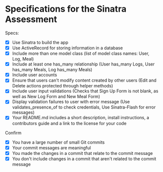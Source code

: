 # Specifications for the Sinatra Assessment

Specs:
- [x] Use Sinatra to build the app
- [x] Use ActiveRecord for storing information in a database
- [x] Include more than one model class (list of model class names: User, Log, Meal)
- [x] Include at least one has_many relationship (User has_many Logs, User has_many Meals, Log has_many Meals)
- [x] Include user accounts
- [x] Ensure that users can't modify content created by other users (Edit and Delete actions protected through helper methods)
- [x] Include user input validations (Checks that Sign Up Form is not blank, as well as New Log Form and New Meal Form)
- [x] Display validation failures to user with error message (Use validates_presence_of to check credentials, Use Sinatra-Flash for error messages)
- [x] Your README.md includes a short description, install instructions, a contributors guide and a link to the license for your code

Confirm
- [x] You have a large number of small Git commits
- [x] Your commit messages are meaningful
- [x] You made the changes in a commit that relate to the commit message
- [x] You don't include changes in a commit that aren't related to the commit message
